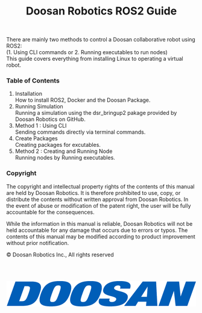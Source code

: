 # <center>Doosan Robotics ROS2 Guide</center>

<br/>

There are mainly two methods to control a Doosan collaborative robot using ROS2:<br/>
(1. Using CLI commands or 2. Running executables to run nodes)<br/>
This guide covers everything from installing Linux to operating a virtual robot.<br/>

### Table of Contents
1. Installation<br/>
How to install ROS2, Docker and the Doosan Package.
1. Running Simulation<br/>
Running a simulation using the dsr_bringup2 pakage provided by Doosan Robotics on GitHub.
1. Method 1 : Using CLI<br/>
Sending commands directly via terminal commands.
1. Create Packages <br/>
Creating packages for excutables.
1. Method 2 : Creating and Running Node<br/>
Running nodes by Running executables.



### Copyright
The copyright and intellectual property rights of the contents of this manual are held by Doosan Robotics. It is therefore prohibited to use, copy, or distribute the contents without written approval from Doosan Robotics. In the event of abuse or modification of the patent right, the user will be fully accountable for the consequences.<br/>

While the information in this manual is reliable, Doosan Robotics will not be held accountable for any damage that occurs due to errors or typos. The contents of this manual may be modified according to product improvement without prior notification.<br/>

© Doosan Robotics Inc., All rights reserved<br/>

<br/>
<br/>
<p align="center">
  <img src="../image/0_Doosan_CI.png">
</p>
<!--![Alt text](image/ci-img01-2022.png)-->
<!--<img src="image/ci-img01-2022.png" width="650" height="400" />-->
